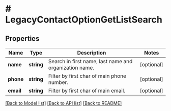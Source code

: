 # # LegacyContactOptionGetListSearch

## Properties

Name | Type | Description | Notes
------------ | ------------- | ------------- | -------------
**name** | **string** | Search in first name, last name and organization name. | [optional]
**phone** | **string** | Filter by first char of main phone number. | [optional]
**email** | **string** | Filter by first char of main email. | [optional]

[[Back to Model list]](../../README.md#models) [[Back to API list]](../../README.md#endpoints) [[Back to README]](../../README.md)
